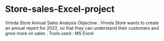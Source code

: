 # Store-sales-Excel-project

Vrinda Store Annual Sales Analysis
Objective : Vrinda Store wants to create an annual report for 2022, so that they can understand their customers and grow more on sales .
Tools used : MS Excel
